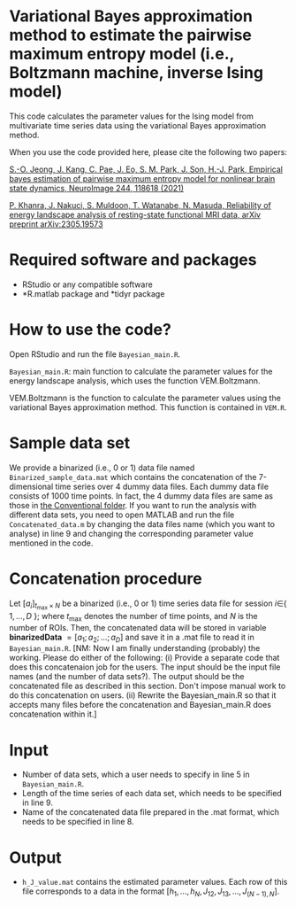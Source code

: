 # Variational Bayes approximation method to estimate the pairwise maximum entropy model (i.e., Boltzmann machine, inverse Ising model)

This code calculates the parameter values for the Ising model from multivariate time series data using the variational Bayes approximation method.

When you use the code provided here, please cite the following two papers:

[S.-O. Jeong, J. Kang, C. Pae, J. Eo, S. M. Park, J. Son, H.-J. Park, Empirical bayes estimation of pairwise maximum entropy model for nonlinear brain state dynamics, NeuroImage 244, 118618 (2021)](https://doi.org/10.1016/j.neuroimage.2021.118618)

[P. Khanra, J. Nakuci, S. Muldoon, T. Watanabe, N. Masuda, Reliability of energy landscape analysis of resting-state functional MRI data, arXiv preprint arXiv:2305.19573](https://arxiv.org/pdf/2305.19573.pdf)

# Required software and packages

- RStudio or any compatible software
- *R.matlab package and *tidyr package

# How to use the code?

Open RStudio and run the file `Bayesian_main.R`.

`Bayesian_main.R`: main function to calculate the parameter values for the energy landscape analysis, which uses the function VEM.Boltzmann.

VEM.Boltzmann is the function to calculate the parameter values using the variational Bayes approximation method. This function is contained in `VEM.R`.

# Sample data set
We provide a binarized (i.e., 0 or 1) data file named `Binarized_sample_data.mat` which contains the concatenation of the 7-dimensional time series over 4 dummy data files. Each dummy data file consists of 1000 time points. In fact, the 4 dummy data files are same as those in [the Conventional folder](https://github.com/pitambarkhanra/energy_landscape_analysis/tree/main/Conventional).
If you want to run the analysis with different data sets, you need to open MATLAB and run the file `Concatenated_data.m` by changing the data files name (which you want to analyse) in line 9 and changing the corresponding parameter value mentioned in the code.

# Concatenation procedure
Let $[a_i]_ {{t_{\max}\times N}}$ be a binarized (i.e., 0 or 1) time series data file for session $i\in$\{ $1,\dots,D$ \}; where $t_{\max}$ denotes the number of time points, and $N$ is the number of ROIs. Then, the concatenated data will be stored in variable **binarizedData** $=[a_1;a_2; \ldots ;a_D]$ and save it in a .mat file to read it in `Bayesian_main.R`. [NM: Now I am finally understanding (probably) the working. Please do either of the following: (i) Provide a separate code that does this concatenaion job for the users. The input should be the input file names (and the number of data sets?). The output should be the concatenated file as described in this section. Don't impose manual work to do this concatenation on users. (ii) Rewrite the Bayesian_main.R so that it accepts many files before the concatenation and Bayesian_main.R does concatenation within it.]

# Input
- Number of data sets, which a user needs to specify in line 5 in `Bayesian_main.R`.
- Length of the time series of each data set, which needs to be specified in line 9.
- Name of the concatenated data file prepared in the .mat format, which needs to be specified in line 8.

# Output
- `h_J_value.mat` contains the estimated parameter values. Each row of this file corresponds to a data in the format $[h_1, \ldots, h_N,J_{12},J_{13},\ldots,J_{(N-1),N}]$.

